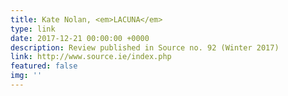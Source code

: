 ```yaml
---
title: Kate Nolan, <em>LACUNA</em>
type: link
date: 2017-12-21 00:00:00 +0000
description: Review published in Source no. 92 (Winter 2017)
link: http://www.source.ie/index.php
featured: false
img: ''
---
```

